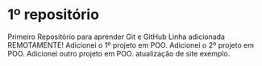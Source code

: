 # 1º repositório
 Primeiro Repositório para aprender Git e GitHub
 Linha adicionada REMOTAMENTE!
 Adicionei o 1º projeto em POO.
 Adicionei o 2º projeto em POO.
 Adicionei outro projeto em POO.
 atualização de site exemplo.